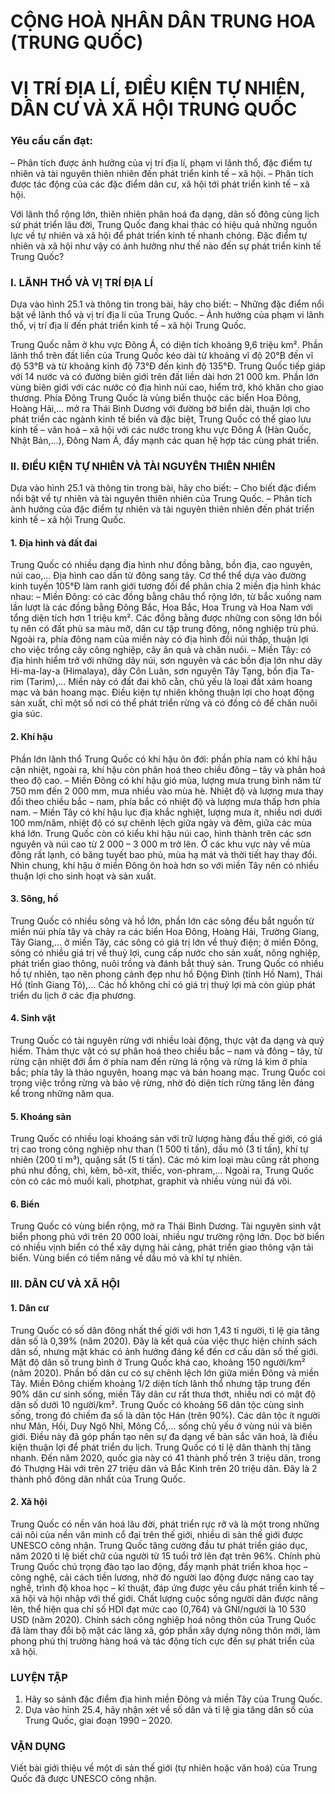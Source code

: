 # CỘNG HOÀ NHÂN DÂN TRUNG HOA (TRUNG QUỐC)

# VỊ TRÍ ĐỊA LÍ, ĐIỀU KIỆN TỰ NHIÊN, DÂN CƯ VÀ XÃ HỘI TRUNG QUỐC

### Yêu cầu cần đạt:

– Phân tích được ảnh hưởng của vị trí địa lí, phạm vi lãnh thổ, đặc điểm tự nhiên và tài nguyên thiên nhiên đến phát triển kinh tế – xã hội.
– Phân tích được tác động của các đặc điểm dân cư, xã hội tới phát triển kinh tế – xã hội.

Với lãnh thổ rộng lớn, thiên nhiên phân hoá đa dạng, dân số đông cùng lịch sử phát triển lâu đời, Trung Quốc đang khai thác có hiệu quả những nguồn lực về tự nhiên và xã hội để phát triển kinh tế nhanh chóng. Đặc điểm tự nhiên và xã hội như vậy có ảnh hưởng như thế nào đến sự phát triển kinh tế Trung Quốc?

### I. LÃNH THỔ VÀ VỊ TRÍ ĐỊA LÍ

Dựa vào hình 25.1 và thông tin trong bài, hãy cho biết:
– Những đặc điểm nổi bật về lãnh thổ và vị trí địa lí của Trung Quốc.
– Ảnh hưởng của phạm vi lãnh thổ, vị trí địa lí đến phát triển kinh tế – xã hội Trung Quốc.

Trung Quốc nằm ở khu vực Đông Á, có diện tích khoảng 9,6 triệu km². Phần lãnh thổ trên đất liền của Trung Quốc kéo dài từ khoảng vĩ độ 20°B đến vĩ độ 53°B và từ khoảng kinh độ 73°Đ đến kinh độ 135°Đ. Trung Quốc tiếp giáp với 14 nước và có đường biên giới trên đất liền dài hơn 21 000 km. Phần lớn vùng biên giới với các nước có địa hình núi cao, hiểm trở, khó khăn cho giao thương.
Phía Đông Trung Quốc là vùng biển thuộc các biển Hoa Đông, Hoàng Hải,... mở ra Thái Bình Dương với đường bờ biển dài, thuận lợi cho phát triển các ngành kinh tế biển và đặc biệt, Trung Quốc có thể giao lưu kinh tế – văn hoá – xã hội với các nước trong khu vực Đông Á (Hàn Quốc, Nhật Bản,...), Đông Nam Á, đẩy mạnh các quan hệ hợp tác cùng phát triển.

### II. ĐIỀU KIỆN TỰ NHIÊN VÀ TÀI NGUYÊN THIÊN NHIÊN

Dựa vào hình 25.1 và thông tin trong bài, hãy cho biết:
– Cho biết đặc điểm nổi bật về tự nhiên và tài nguyên thiên nhiên của Trung Quốc.
– Phân tích ảnh hưởng của đặc điểm tự nhiên và tài nguyên thiên nhiên đến phát triển kinh tế – xã hội Trung Quốc.

#### 1. Địa hình và đất đai

Trung Quốc có nhiều dạng địa hình như đồng bằng, bồn địa, cao nguyên, núi cao,... Địa hình cao dần từ đông sang tây. Cơ thể thể dựa vào đường kinh tuyến 105°Đ làm ranh giới tương đối để phân chia 2 miền địa hình khác nhau:
– Miền Đông: có các đồng bằng châu thổ rộng lớn, từ bắc xuống nam lần lượt là các đồng bằng Đông Bắc, Hoa Bắc, Hoa Trung và Hoa Nam với tổng diện tích hơn 1 triệu km². Các đồng bằng được những con sông lớn bồi tụ nên có đất phù sa màu mỡ, dân cư tập trung đông, nông nghiệp trù phú. Ngoài ra, phía đông nam của miền này có địa hình đồi núi thấp, thuận lợi cho việc trồng cây công nghiệp, cây ăn quả và chăn nuôi.
– Miền Tây: có địa hình hiểm trở với những dãy núi, sơn nguyên và các bồn địa lớn như dãy Hi-ma-lay-a (Himalaya), dãy Côn Luân, sơn nguyên Tây Tạng, bồn địa Ta-rim (Tarim),... Miền này có đất đai khô cằn, chủ yếu là loại đất xám hoang mạc và bán hoang mạc. Điều kiện tự nhiên không thuận lợi cho hoạt động sản xuất, chỉ một số nơi có thể phát triển rừng và có đồng cỏ để chăn nuôi gia súc.

#### 2. Khí hậu

Phần lớn lãnh thổ Trung Quốc có khí hậu ôn đới: phần phía nam có khí hậu cận nhiệt, ngoài ra, khí hậu còn phân hoá theo chiều đông – tây và phân hoá theo độ cao.
– Miền Đông có khí hậu gió mùa, lượng mưa trung bình năm từ 750 mm đến 2 000 mm, mưa nhiều vào mùa hè. Nhiệt độ và lượng mưa thay đổi theo chiều bắc – nam, phía bắc có nhiệt độ và lượng mưa thấp hơn phía nam.
– Miền Tây có khí hậu lục địa khắc nghiệt, lượng mưa ít, nhiều nơi dưới 100 mm/năm, nhiệt độ có sự chênh lệch giữa ngày và đêm, giữa các mùa khá lớn.
Trung Quốc còn có kiểu khí hậu núi cao, hình thành trên các sơn nguyên và núi cao từ 2 000 – 3 000 m trở lên. Ở các khu vực này về mùa đông rất lạnh, có băng tuyết bao phủ, mùa hạ mát và thời tiết hay thay đổi.
Nhìn chung, khí hậu ở miền Đông ôn hoà hơn so với miền Tây nên có nhiều thuận lợi cho sinh hoạt và sản xuất.

#### 3. Sông, hồ

Trung Quốc có nhiều sông và hồ lớn, phần lớn các sông đều bắt nguồn từ miền núi phía tây và chảy ra các biển Hoa Đông, Hoàng Hải, Trường Giang, Tây Giang,... ở miền Tây, các sông có giá trị lớn về thuỷ điện; ở miền Đông, sông có nhiều giá trị về thuỷ lợi, cung cấp nước cho sản xuất, nông nghiệp, phát triển giao thông, nuôi trồng và đánh bắt thuỷ sản.
Trung Quốc có nhiều hồ tự nhiên, tạo nên phong cảnh đẹp như hồ Động Đình (tỉnh Hồ Nam), Thái Hồ (tỉnh Giang Tô),... Các hồ không chỉ có giá trị thuỷ lợi mà còn giúp phát triển du lịch ở các địa phương.

#### 4. Sinh vật

Trung Quốc có tài nguyên rừng với nhiều loài động, thực vật đa dạng và quý hiếm. Thảm thực vật có sự phân hoá theo chiều bắc – nam và đông – tây, từ rừng cận nhiệt đới ẩm ở phía nam đến rừng lá rộng và rừng lá kim ở phía bắc; phía tây là thảo nguyên, hoang mạc và bán hoang mạc. Trung Quốc coi trọng việc trồng rừng và bảo vệ rừng, nhờ đó diện tích rừng tăng lên đáng kể trong những năm qua.

#### 5. Khoáng sản

Trung Quốc có nhiều loại khoáng sản với trữ lượng hàng đầu thế giới, có giá trị cao trong công nghiệp như than (1 500 tỉ tấn), dầu mỏ (3 tỉ tấn), khí tự nhiên (200 tỉ m³), quặng sắt (5 tỉ tấn). Các mỏ kim loại màu cũng rất phong phú như đồng, chì, kẽm, bô-xit, thiếc, von-phram,... Ngoài ra, Trung Quốc còn có các mỏ muối kali, photphat, graphit và nhiều vùng núi đá vôi.

#### 6. Biển

Trung Quốc có vùng biển rộng, mở ra Thái Bình Dương. Tài nguyên sinh vật biển phong phú với trên 20 000 loài, nhiều ngư trường rộng lớn. Dọc bờ biển có nhiều vịnh biển có thể xây dựng hải cảng, phát triển giao thông vận tải biển. Vùng biển có tiềm năng về dầu mỏ và khí tự nhiên.

### III. DÂN CƯ VÀ XÃ HỘI

#### 1. Dân cư

Trung Quốc có số dân đông nhất thế giới với hơn 1,43 tỉ người, tỉ lệ gia tăng dân số là 0,39% (năm 2020). Đây là kết quả của việc thực hiện chính sách dân số, nhưng mặt khác có ảnh hưởng đáng kể đến cơ cấu dân số thế giới.
Mật độ dân số trung bình ở Trung Quốc khá cao, khoảng 150 người/km² (năm 2020). Phần bố dân cư có sự chênh lệch lớn giữa miền Đông và miền Tây. Miền Đông chiếm khoảng 1/2 diện tích lãnh thổ nhưng tập trung đến 90% dân cư sinh sống, miền Tây dân cư rất thưa thớt, nhiều nơi có mật độ dân số dưới 10 người/km².
Trung Quốc có khoảng 56 dân tộc cùng sinh sống, trong đó chiếm đa số là dân tộc Hán (trên 90%). Các dân tộc ít người như Mãn, Hồi, Duy Ngô Nhĩ, Mông Cổ,... sống chủ yếu ở vùng núi và biên giới. Điều này đã góp phần tạo nên sự đa dạng về bản sắc văn hoá, là điều kiện thuận lợi để phát triển du lịch.
Trung Quốc có tỉ lệ dân thành thị tăng nhanh. Đến năm 2020, quốc gia này có 41 thành phố trên 3 triệu dân, trong đó Thượng Hải với trên 27 triệu dân và Bắc Kinh trên 20 triệu dân. Đây là 2 thành phố đông dân nhất của Trung Quốc.

#### 2. Xã hội

Trung Quốc có nền văn hoá lâu đời, phát triển rực rỡ và là một trong những cái nôi của nền văn minh cổ đại trên thế giới, nhiều di sản thế giới được UNESCO công nhận.
Trung Quốc tăng cường đầu tư phát triển giáo dục, năm 2020 tỉ lệ biết chữ của người từ 15 tuổi trở lên đạt trên 96%. Chính phủ Trung Quốc chú trọng đào tạo lao động, đẩy mạnh phát triển khoa học – công nghệ, cải cách tiền lương, nhờ đó người lao động được nâng cao tay nghề, trình độ khoa học – kĩ thuật, đáp ứng được yêu cầu phát triển kinh tế – xã hội và hội nhập với thế giới.
Chất lượng cuộc sống người dân được nâng lên, thể hiện qua chỉ số HDI đạt mức cao (0,764) và GNI/người là 10 530 USD (năm 2020).
Chính sách công nghiệp hoá nông thôn của Trung Quốc đã làm thay đổi bộ mặt các làng xã, góp phần xây dựng nông thôn mới, làm phong phú thị trường hàng hoá và tác động tích cực đến sự phát triển của xã hội.

### LUYỆN TẬP

1. Hãy so sánh đặc điểm địa hình miền Đông và miền Tây của Trung Quốc.
2. Dựa vào hình 25.4, hãy nhận xét về số dân và tỉ lệ gia tăng dân số của Trung Quốc, giai đoạn 1990 – 2020.

### VẬN DỤNG

Viết bài giới thiệu về một di sản thế giới (tự nhiên hoặc văn hoá) của Trung Quốc đã được UNESCO công nhận.
